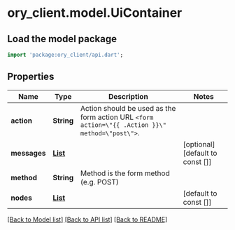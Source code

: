 # ory_client.model.UiContainer

## Load the model package
```dart
import 'package:ory_client/api.dart';
```

## Properties
Name | Type | Description | Notes
------------ | ------------- | ------------- | -------------
**action** | **String** | Action should be used as the form action URL `<form action=\"{{ .Action }}\" method=\"post\">`. | 
**messages** | [**List<UiText>**](UiText.md) |  | [optional] [default to const []]
**method** | **String** | Method is the form method (e.g. POST) | 
**nodes** | [**List<UiNode>**](UiNode.md) |  | [default to const []]

[[Back to Model list]](../README.md#documentation-for-models) [[Back to API list]](../README.md#documentation-for-api-endpoints) [[Back to README]](../README.md)


